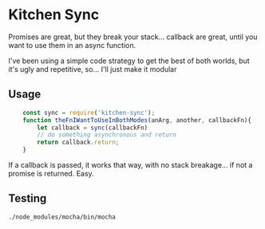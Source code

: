 Kitchen Sync
============

Promises are great, but they break your stack... callback are great, until you want to use them in an async function.

I've been using a simple code strategy to get the best of both worlds, but it's ugly and repetitive, so... I'll just make it modular

Usage
-----

```javascript
    const sync = require('kitchen-sync');
    function theFnIWantToUseInBothModes(anArg, another, callbackFn){
        let callback = sync(callbackFn)
        // do something asynchronous and return
        return callback.return;
    }
```
If a callback is passed, it works that way, with no stack breakage... if not a promise is returned. Easy.

Testing
-------

```bash
./node_modules/mocha/bin/mocha
```
